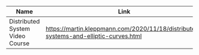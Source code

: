 | Name      | Link |
| ----------- | ----------- |
| Distributed System Video Course | https://martin.kleppmann.com/2020/11/18/distributed-systems-and-elliptic-curves.html |
